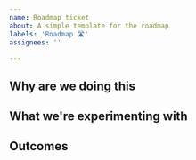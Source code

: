 ```yaml
---
name: Roadmap ticket
about: A simple template for the roadmap
labels: 'Roadmap 🛣️'
assignees: ''

---
```


## Why are we doing this

## What we're experimenting with

## Outcomes
